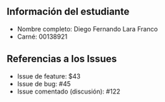 ## Información del estudiante
- Nombre completo: Diego Fernando Lara Franco
- Carné: 00138921

## Referencias a los Issues
- Issue de feature: $43
- Issue de bug: #45
- Issue comentado (discusión): #122